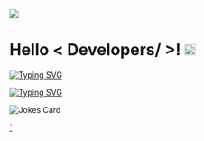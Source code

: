 ![](https://komarev.com/ghpvc/?username=jayshah19&style=plastic)

<h1> Hello < Developers/ >! <img src = "https://raw.githubusercontent.com/MartinHeinz/MartinHeinz/master/wave.gif" width = 20px> </h1>
<p align='center'>
</p>



[![Typing SVG](https://readme-typing-svg.herokuapp.com?font=Brush+Script+MT&size=30&duration=1400&color=0000FF&multiline=true&width=200&height=190&lines=Welcome;Howdy;Hola;Bonjour;Greetings)](https://git.io/typing-svg)

<!--
============
[![Typing SVG](https://readme-typing-svg.herokuapp.com?font=Architects+Daughter&color=FF4500&size=30&lines=It's+Jay+Shah!;MERN+Developer;Full+Stack+Developer;Python+Developer;AND;AI+And+Blockchain+Enthusiastic)](https://git.io/typing-svg)
============
-->
[![Typing SVG](https://readme-typing-svg.herokuapp.com?font=Oswald&duration=3000&color=F83D1B&lines=Its+Jay+Shah;A+Python+Developer;MERN+Developer;Full+Stack+Developer;AI+%26+Blockchain+Enthusiastic)](https://git.io/typing-svg)
<!--
============
**jayshah19/jayshah19** is a ✨ _special_ ✨ repository because its `README.md` (this file) appears on your GitHub profile.

Here are some ideas to get you started:

- 🔭 I’m currently working on ...
- 🌱 I’m currently learning ...
- 👯 I’m looking to collaborate on ...
- 🤔 I’m looking for help with ...
- 💬 Ask me about ...
- 📫 How to reach me: ...
- 😄 Pronouns: ...
- ⚡ Fun fact: ...
============
-->

<!--
============
![alt text]([[https://www.savepng.com/png/40530/](https://www.savepng.com/png/40530/)](https://www.savepng.com/png/40530/))
============
-->








![Jokes Card](https://readme-jokes.vercel.app/api?theme=tokyonight)

<a href="https://www.sigmatraffic.com?ref=131206">`</a>
